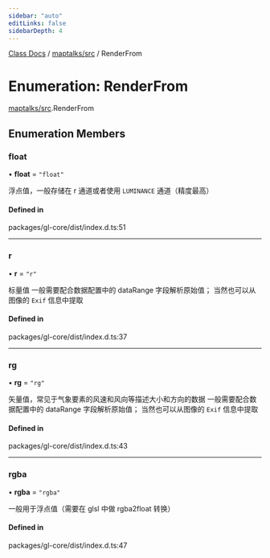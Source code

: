 ```yaml
---
sidebar: "auto"
editLinks: false
sidebarDepth: 4
---
```


[Class Docs](../index.md) / [maptalks/src](../modules/maptalks_src.md) / RenderFrom

# Enumeration: RenderFrom

[maptalks/src](../modules/maptalks_src.md).RenderFrom

## Enumeration Members

### float

• **float** = ``"float"``

浮点值，一般存储在 r 通道或者使用 `LUMINANCE` 通道（精度最高）

#### Defined in

packages/gl-core/dist/index.d.ts:51

___

### r

• **r** = ``"r"``

标量值
一般需要配合数据配置中的 dataRange 字段解析原始值；
当然也可以从图像的 `Exif` 信息中提取

#### Defined in

packages/gl-core/dist/index.d.ts:37

___

### rg

• **rg** = ``"rg"``

矢量值，常见于气象要素的风速和风向等描述大小和方向的数据
一般需要配合数据配置中的 dataRange 字段解析原始值；
当然也可以从图像的 `Exif` 信息中提取

#### Defined in

packages/gl-core/dist/index.d.ts:43

___

### rgba

• **rgba** = ``"rgba"``

一般用于浮点值（需要在 glsl 中做 rgba2float 转换）

#### Defined in

packages/gl-core/dist/index.d.ts:47
